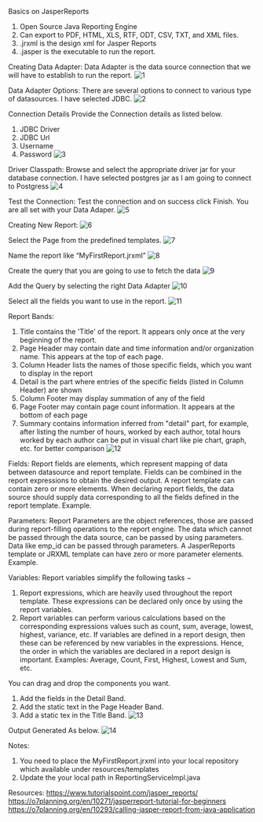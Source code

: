 Basics on JasperReports 

1.	Open Source Java Reporting Engine
2.	Can export to PDF, HTML, XLS, RTF, ODT, CSV, TXT, and XML files.
3.	.jrxml is the design xml for Jasper Reports
4.	.jasper is the executable to run the report.

Creating Data Adapter:
Data Adapter is the data source connection that we will have to establish to run the report.
![1](https://user-images.githubusercontent.com/32309517/54247173-4ae6a900-450e-11e9-9482-4c7368a85dd3.jpg)
 

Data Adapter Options:
There are several options to connect to various type of datasources.
I have selected JDBC.
![2](https://user-images.githubusercontent.com/32309517/54247239-9436f880-450e-11e9-9577-6e51f9823931.jpg)

Connection Details
Provide the Connection details as listed below.
1.	JDBC Driver
2.	JDBC Url
3.	Username
4.	Password
![3](https://user-images.githubusercontent.com/32309517/54247243-99944300-450e-11e9-9377-aa11b39cc43c.jpg)
 

Driver Classpath:
Browse and select the appropriate driver jar for your database connection.
I have selected postgres jar as I am going to connect to Postgress
![4](https://user-images.githubusercontent.com/32309517/54247248-a153e780-450e-11e9-91cc-c1d9564ea11e.jpg)

Test the Connection:
Test the connection and on success click Finish. You are all set with your Data Adaper.
![5](https://user-images.githubusercontent.com/32309517/54247252-a7e25f00-450e-11e9-85c0-76c2cbdae4e1.jpg)



Creating New Report:
![6](https://user-images.githubusercontent.com/32309517/54247253-a7e25f00-450e-11e9-8df5-6f730d760e7a.jpg)

Select the Page from the predefined templates.
![7](https://user-images.githubusercontent.com/32309517/54247254-a87af580-450e-11e9-989a-a1ea5b6f2d11.jpg)

Name the report like “MyFirstReport.jrxml”
![8](https://user-images.githubusercontent.com/32309517/54247255-a87af580-450e-11e9-88b3-8337288f2cd1.jpg)

Create the query that you are going to use to fetch the data
![9](https://user-images.githubusercontent.com/32309517/54247256-a87af580-450e-11e9-85e2-1dcfd5b36204.jpg) 

Add the Query by selecting the right Data Adapter 
![10](https://user-images.githubusercontent.com/32309517/54247257-a87af580-450e-11e9-8036-cca2cbf81271.jpg)

Select all the fields you want to use in the report.
![11](https://user-images.githubusercontent.com/32309517/54247258-a87af580-450e-11e9-805d-d2e6e8a4ffaa.jpg)


Report Bands:
1.	Title contains the 'Title' of the report. It appears only once at the very beginning of the report.
2.	Page Header may contain date and time information and/or organization name. This appears at the top of each page.
3.	Column Header lists the names of those specific fields, which you want to display in the report
4.	Detail is the part where entries of the specific fields (listed in Column Header) are shown
5.	Column Footer may display summation of any of the field
6.	Page Footer may contain page count information. It appears at the bottom of each page
7.	Summary contains information inferred from "detail" part, for example, after listing the number of hours, worked by each author, total hours worked by each author can be put in visual chart like pie chart, graph, etc. for better comparison
![12](https://user-images.githubusercontent.com/32309517/54247259-a87af580-450e-11e9-8c68-17f531a3046f.jpg) 

Fields:
Report fields are elements, which represent mapping of data between datasource and report template. Fields can be combined in the report expressions to obtain the desired output. A report template can contain zero or more <field> elements. When declaring report fields, the data source should supply data corresponding to all the fields defined in the report template.
Example.
<field name = "emp_name" class = "java.lang.String">
   <fieldDescription><![CDATA[emp_name]]></fieldDescription>
</field>

Parameters:
Report Parameters are the object references, those are passed during report-filling operations to the report engine. The data which cannot be passed through the data source, can be passed by using parameters. Data like emp_id can be passed through parameters. A JasperReports template or JRXML template can have zero or more parameter elements.
Example.
<parameter name = "emp_id" class = "java.lang.String" />

Variables:
Report variables simplify the following tasks −
1.	Report expressions, which are heavily used throughout the report template. These expressions can be declared only once by using the report variables.
2.	Report variables can perform various calculations based on the corresponding expressions values such as count, sum, average, lowest, highest, variance, etc.
If variables are defined in a report design, then these can be referenced by new variables in the expressions. Hence, the order in which the variables are declared in a report design is important.
Examples: Average, Count, First, Highest, Lowest and Sum, etc.
<variable name = "emp_salary" class = "java.lang.Integer" incrementType = "Group"
   incrementGroup = "EmpGroup" calculation = "Sum">
   <variableExpression>
      <![CDATA[Boolean.TRUE]]>
   </variableExpression>
</variable>

You can drag and drop the components you want.
1.	Add the fields in the Detail Band. 
2.	Add the static text in the Page Header Band.
3.	Add a static tex in the Title Band.
![13](https://user-images.githubusercontent.com/32309517/54247260-a9138c00-450e-11e9-9adb-2188c2e8d031.jpg)

Output Generated As below.
![14](https://user-images.githubusercontent.com/32309517/54247261-a9138c00-450e-11e9-9828-788bd452db0f.jpg)

 Notes: 
 1.	You need to place the MyFirstReport.jrxml into your local repository which available under resources/templates
 2.	Update the your local path in ReportingServiceImpl.java
 
Resources:
https://www.tutorialspoint.com/jasper_reports/
https://o7planning.org/en/10271/jasperreport-tutorial-for-beginners
https://o7planning.org/en/10293/calling-jasper-report-from-java-application
